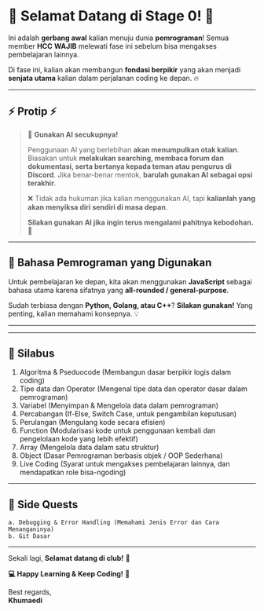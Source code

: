 # 🎉 Selamat Datang di **Stage 0**! 🚀

Ini adalah **gerbang awal** kalian menuju dunia **pemrograman**! Semua member **HCC** **WAJIB** melewati fase ini sebelum bisa mengakses pembelajaran lainnya.

Di fase ini, kalian akan membangun **fondasi berpikir** yang akan menjadi **senjata utama** kalian dalam perjalanan coding ke depan. 🔥

---

## ⚡ **Protip** ⚡

> 🧠 **Gunakan AI secukupnya!**
>
> Penggunaan AI yang berlebihan **akan menumpulkan otak kalian**. Biasakan untuk **melakukan searching, membaca forum dan dokumentasi, serta bertanya kepada teman atau pengurus di Discord**. Jika benar-benar mentok, **barulah gunakan AI sebagai opsi terakhir**.
>
> ❌ Tidak ada hukuman jika kalian menggunakan AI, tapi **kalianlah yang akan menyiksa diri sendiri di masa depan**.
>
> **Silakan gunakan AI jika ingin terus mengalami pahitnya kebodohan.** 🙂

---

## 🚀 **Bahasa Pemrograman yang Digunakan**

Untuk pembelajaran ke depan, kita akan menggunakan **JavaScript** sebagai bahasa utama karena sifatnya yang **all-rounded / general-purpose**.

Sudah terbiasa dengan **Python, Golang, atau C++**? **Silakan gunakan!** Yang penting, kalian memahami konsepnya. 💡

---

---

## 📖 **Silabus**

1. Algoritma & Pseduocode (Membangun dasar berpikir logis dalam coding)
2. Tipe data dan Operator (Mengenal tipe data dan operator dasar dalam pemrograman)
3. Variabel (Menyimpan & Mengelola data dalam pemrograman)
4. Percabangan (If-Else, Switch Case, untuk pengambilan keputusan)
5. Perulangan (Mengulang kode secara efisien)
6. Function (Modularisasi kode untuk penggunaan kembali dan pengelolaan kode yang lebih efektif)
7. Array (Mengelola data dalam satu struktur)
8. Object (Dasar Pemrograman berbasis objek / OOP Sederhana)
9. Live Coding (Syarat untuk mengakses pembelajaran lainnya, dan mendapatkan role bisa-ngoding)

---

## 📖 Side Quests

```
a. Debugging & Error Handling (Memahami Jenis Error dan Cara Menanganinya)
b. Git Dasar
```

---

Sekali lagi, **Selamat datang di club!** 🎊

**💻 Happy Learning & Keep Coding!** 🚀

Best regards,  
**Khumaedi**
